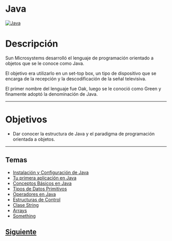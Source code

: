 # **Java**  
[![Java](https://icon-library.net/images/java-icon-png/java-icon-png-2.jpg)]()  

# Descripción  
Sun Microsystems desarrolló el lenguaje de programación orientado a objetos que se le conoce como Java. 

El objetivo era utilizarlo en un set-top box, un tipo de dispositivo que se encarga de la recepción y la descodificación de la señal televisiva. 

El primer nombre del lenguaje fue Oak, luego se le conoció como Green y finamente adoptó la denominación de Java.

***
# Objetivos  
* Dar conocer la estructura de Java y el paradigma de programación orientada a objetos.


***

## Temas  
* [Instalación y Configuración de Java](page0.md)
* [Tu primera aplicación en Java](page1.md)
* [Conceptos Básicos en Java](page2.md)
* [Tipos de Datos Primitivos](page3.md)
* [Operadores en Java](page4.md)
* [Estructuras de Control](page5.md)
* [Clase String](page6.md)
* [Arrays](page7.md)
* [Something](page8.md)

## [Siguiente](page0.md)